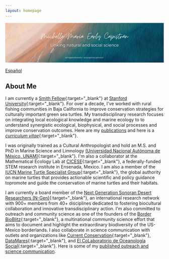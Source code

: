 ```yaml
---
layout: homepage
---
```


![](https://github.com/earlycapistran/earlycapistran.github.io/blob/main/assets/images/LinkedIn%20Banner.png)

[Español](./index_esp.md)

## About Me

I am currently a [Smith Fellow](https://conbio.org/mini-sites/smith-fellows/meet-the-fellows/2022-fellows/michelle-maria-early-capistran){:target="\_blank"} at [Stanford University](https://profiles.stanford.edu/earlycapistran){:target="\_blank"}. For over a decade, I've worked with rural fishing communities in Baja California to improve conservation strategies for culturally important green sea turtles. My transdisciplinary research focuses on integrating local ecological knowledge and marine ecology to to understand synergistic ecological, biophysical, and social processes and improve conservation outcomes. Here are my [publications](./publications.md) and here is a [*curriculum vitae*](https://earlycapistran.github.io/assets/download/cv_earlycapistran_202211.pdf){:target="\_blank"}.

I was originally trained as a Cultural Anthropologist and hold an M.S. and PhD in Marine Science and Limnology [(Universidad Nacional Autónoma de México, UNAM)](https://www.posgrado.unam.mx/pcmarylimnologia){:target="\_blank"}. I'm also a collaborator at the Mathematical Ecology Lab at [CICESE](https://www.cicese.edu.mx/){:target="\_blank"}, a federally-funded STEM research institute in Ensenada, Mexico. I am also a member of the [IUCN Marine Turtle Specialist Group](https://www.iucn-mtsg.org/){:target="\_blank"}, the global authority on marine turtles that provides actionable scientific and policy guidance topromote and guide the conservation of marine turtles and their habitats. 

I am currently a board member of the [Next Generation Sonoran Desert Researchers (N-Gen)](www.nextgensd.com){:target="\_blank"}, an international research network with 900+ members from 40+ disciplines dedicated to fostering biocultural collaboration and innovative transdisciplinary action. I'm also committed to outreach and community science as one of the founders of the [Border BioBlitz](https://www.inaturalist.org/projects/bioblitz-de-la-frontera-border-bioblitz-umbrella-project){:target="\_blank"}, a multinational community science effort that aims to document and highlight the extraordinary biodiversity of the US-Mexico borderlands. I also collaborate in science communication with outlets and organizations like [Current Conservation](https://currentconservation.org){:target="\_blank"}, [DataMares](https://datamares.org/?lang=en){:target="\_blank"}, and [El CoLaboratorio de Oceanología Social](https://www.youtube.com/channel/UCypY7vcNOmhcjMjb24Pr1yQ){:target="\_blank"}. Here is some of my [published outreach and science communication](./outreach.md).
